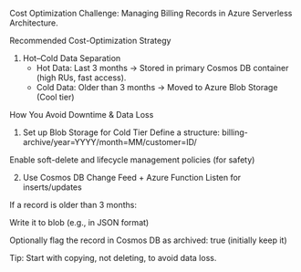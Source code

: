 Cost Optimization Challenge: Managing Billing Records in Azure Serverless Architecture.



Recommended Cost-Optimization Strategy

1. Hot–Cold Data Separation
    * Hot Data: Last 3 months → Stored in primary Cosmos DB container (high RUs, fast access).
    * Cold Data: Older than 3 months → Moved to Azure Blob Storage (Cool tier)
  

How You Avoid Downtime & Data Loss
1. Set up Blob Storage for Cold Tier
Define a structure: billing-archive/year=YYYY/month=MM/customer=ID/

Enable soft-delete and lifecycle management policies (for safety)

2. Use Cosmos DB Change Feed + Azure Function
Listen for inserts/updates

If a record is older than 3 months:

Write it to blob (e.g., in JSON format)

Optionally flag the record in Cosmos DB as archived: true (initially keep it)

Tip: Start with copying, not deleting, to avoid data loss.
